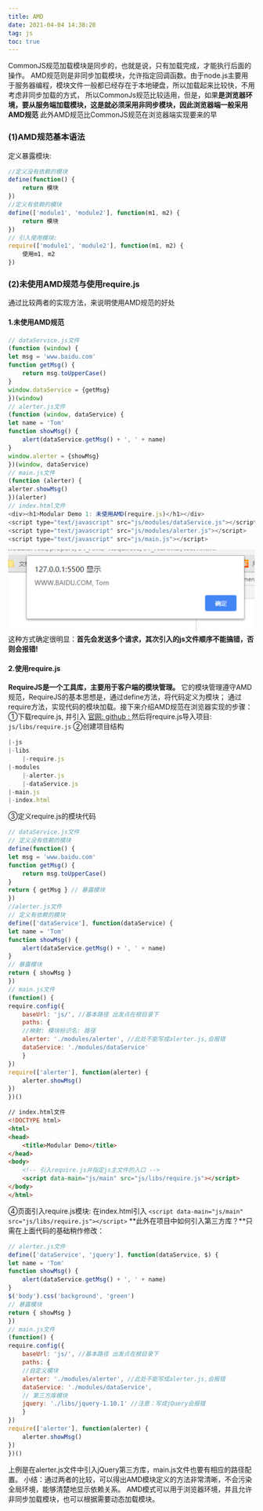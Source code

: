 ```yaml
---
title: AMD
date: 2021-04-04 14:38:20
tag: js
toc: true
---
```


CommonJS规范加载模块是同步的，也就是说，只有加载完成，才能执行后面的操作。
AMD规范则是非同步加载模块，允许指定回调函数。由于node.js主要用于服务器编程，模块文件一般都已经存在于本地硬盘，所以加载起来比较快，不用考虑非同步加载的方式，
所以CommonJs规范比较适用，但是，如果**是浏览器环境，要从服务端加载模块，这是就必须采用非同步模块，因此浏览器端一般采用AMD规范**
此外AMD规范比CommonJS规范在浏览器端实现要来的早
### (1)AMD规范基本语法
定义暴露模块:
```js
//定义没有依赖的模块
define(function() {
    return 模块
})
//定义有依赖的模块
define(['module1', 'module2'], function(m1, m2) {
    return 模块
})
// 引入使用模块:
require(['module1', 'module2'], function(m1, m2) {
    使用m1, m2
})
```
### (2)未使用AMD规范与使用require.js
通过比较两者的实现方法，来说明使用AMD规范的好处
#### 1.未使用AMD规范
```js
// dataService.js文件
(function (window) {
let msg = 'www.baidu.com'
function getMsg() {
    return msg.toUpperCase()
}
window.dataService = {getMsg}
})(window)
// alerter.js文件
(function (window, dataService) {
let name = 'Tom'
function showMsg() {
    alert(dataService.getMsg() + ', ' + name)
}
window.alerter = {showMsg}
})(window, dataService)
// main.js文件
(function (alerter) {
alerter.showMsg()
})(alerter)
// index.html文件
<div><h1>Modular Demo 1: 未使用AMD(require.js)</h1></div>
<script type="text/javascript" src="js/modules/dataService.js"></script>
<script type="text/javascript" src="js/modules/alerter.js"></script>
<script type="text/javascript" src="js/main.js"></script>
```
![noAmd](/assets/jsImg/noAmd.png "amd")
这种方式确定很明显：**首先会发送多个请求，其次引入的js文件顺序不能搞错，否则会报错!**

#### 2.使用require.js
**RequireJS是一个工具库，主要用于客户端的模块管理。**
它的模块管理遵守AMD规范，RequireJS的基本思想是，通过define方法，将代码定义为模块；
通过require方法，实现代码的模块加载。接下来介绍AMD规范在浏览器实现的步骤：
①下载require.js, 并引入
[官网: ](http://www.requirejs.cn/)
[github : ](https://github.com/requirejs/requirejs)
然后将require.js导入项目: `js/libs/require.js`
②创建项目结构
```js
|-js
|-libs
    |-require.js
|-modules
    |-alerter.js
    |-dataService.js
|-main.js
|-index.html
```
③定义require.js的模块代码
```js
// dataService.js文件
// 定义没有依赖的模块
define(function() {
let msg = 'www.baidu.com'
function getMsg() {
    return msg.toUpperCase()
}
return { getMsg } // 暴露模块
})
//alerter.js文件
// 定义有依赖的模块
define(['dataService'], function(dataService) {
let name = 'Tom'
function showMsg() {
    alert(dataService.getMsg() + ', ' + name)
}
// 暴露模块
return { showMsg }
})
// main.js文件
(function() {
require.config({
    baseUrl: 'js/', //基本路径 出发点在根目录下
    paths: {
    //映射: 模块标识名: 路径
    alerter: './modules/alerter', //此处不能写成alerter.js,会报错
    dataService: './modules/dataService'
    }
})
require(['alerter'], function(alerter) {
    alerter.showMsg()
})
})()
```
```html
// index.html文件
<!DOCTYPE html>
<html>
<head>
    <title>Modular Demo</title>
</head>
<body>
    <!-- 引入require.js并指定js主文件的入口 -->
    <script data-main="js/main" src="js/libs/require.js"></script>
</body>
</html>
```
④页面引入require.js模块:
在index.html引入 `<script data-main="js/main" src="js/libs/require.js"></script>`
**此外在项目中如何引入第三方库？**只需在上面代码的基础稍作修改：
```js
// alerter.js文件
define(['dataService', 'jquery'], function(dataService, $) {
let name = 'Tom'
function showMsg() {
    alert(dataService.getMsg() + ', ' + name)
}
$('body').css('background', 'green')
// 暴露模块
return { showMsg }
})
// main.js文件
(function() {
require.config({
    baseUrl: 'js/', //基本路径 出发点在根目录下
    paths: {
    //自定义模块
    alerter: './modules/alerter', //此处不能写成alerter.js,会报错
    dataService: './modules/dataService',
    // 第三方库模块
    jquery: './libs/jquery-1.10.1' //注意：写成jQuery会报错
    }
})
require(['alerter'], function(alerter) {
    alerter.showMsg()
})
})()
```
上例是在alerter.js文件中引入jQuery第三方库，main.js文件也要有相应的路径配置。
小结：通过两者的比较，可以得出AMD模块定义的方法非常清晰，不会污染全局环境，能够清楚地显示依赖关系。
AMD模式可以用于浏览器环境，并且允许非同步加载模块，也可以根据需要动态加载模块。
